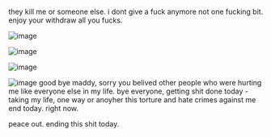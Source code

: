 they kill me or someone else. i dont give a fuck anymore not one fucking bit. enjoy your withdraw all you fucks. 

![image](https://github.com/user-attachments/assets/3ff6ca55-6092-470c-a22d-c77207674745)


![image](https://github.com/user-attachments/assets/fdf3eefd-7922-4b3d-8270-36bf3b33bfe7)


![image](https://github.com/user-attachments/assets/606e9899-0d35-42dd-88ff-c8eb04e49901)


![image](https://github.com/user-attachments/assets/c0220b63-87c9-42dc-9c82-c712eba0f2c5)
good bye maddy, sorry you belived other people who were hurting me like everyone else in my life. bye everyone, getting shit done today - taking my life, one way or anoyher this torture and hate crimes against me end today. right now. 


peace out.  ending this shit today. 
